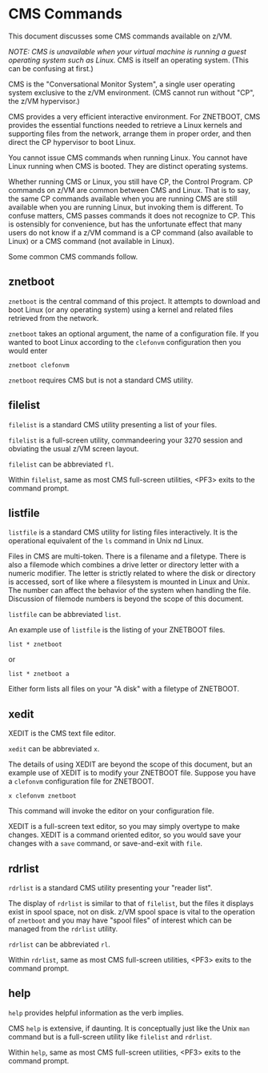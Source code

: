 # CMS Commands

This document discusses some CMS commands available on z/VM.

*NOTE: CMS is unavailable when your virtual machine is running a guest
operating system such as Linux.* CMS is itself an operating system.
(This can be confusing at first.)

CMS is the "Conversational Monitor System",
a single user operating system exclusive to the z/VM environment.
(CMS cannot run without "CP", the z/VM hypervisor.)

CMS provides a very efficient interactive environment.
For ZNETBOOT, CMS provides the essential functions needed to retrieve
a Linux kernels and supporting files from the network, arrange them
in proper order, and then direct the CP hypervisor to boot Linux.

You cannot issue CMS commands when running Linux.
You cannot have Linux running when CMS is booted.
They are distinct operating systems.

Whether running CMS or Linux, you still have CP, the Control Program.
CP commands on z/VM are common between CMS and Linux. That is to say,
the same CP commands available when you are running CMS are still
available when you are running Linux, but invoking them is different.
To confuse matters, CMS passes commands it does not recognize to CP.
This is ostensibly for convenience, but has the unfortunate effect
that many users do not know if a z/VM command is a CP command
(also available to Linux) or a CMS command (not available in Linux).

Some common CMS commands follow.

## znetboot

`znetboot` is the central command of this project.
It attempts to download and boot Linux (or any operating system)
using a kernel and related files retrieved from the network.

`znetboot` takes an optional argument, the name of a configuration file.
If you wanted to boot Linux according to the `clefonvm` configuration
then you would enter

    znetboot clefonvm

`znetboot` requires CMS but is not a standard CMS utility.

## filelist

`filelist` is a standard CMS utility presenting a list of your files.

`filelist` is a full-screen utility, commandeering your 3270 session
and obviating the usual z/VM screen layout.

`filelist` can be abbreviated `fl`.

Within `filelist`, same as most CMS full-screen utilities,
\<PF3\> exits to the command prompt.

## listfile

`listfile` is a standard CMS utility for listing files interactively.
It is the operational equivalent of the `ls` command in Unix nd Linux.

Files in CMS are multi-token. There is a filename and a filetype.
There is also a filemode which combines a drive letter or directory
letter with a numeric modifier. The letter is strictly related to where
the disk or directory is accessed, sort of like where a filesystem is
mounted in Linux and Unix. The number can affect the behavior of the
system when handling the file. Discussion of filemode numbers is beyond
the scope of this document.

`listfile` can be abbreviated `list`.

An example use of `listfile` is the listing of your ZNETBOOT files.

    list * znetboot

or

    list * znetboot a

Either form lists all files on your "A disk" with a filetype of ZNETBOOT.

## xedit

XEDIT is the CMS text file editor.

`xedit` can be abbreviated `x`.

The details of using XEDIT are beyond the scope of this document,
but an example use of XEDIT is to modify your ZNETBOOT file.
Suppose you have a `clefonvm` configuration file for ZNETBOOT.

    x clefonvm znetboot

This command will invoke the editor on your configuration file.

XEDIT is a full-screen text editor, so you may simply overtype
to make changes. XEDIT is a command oriented editor, so you would
save your changes with a `save` command, or save-and-exit with `file`.

## rdrlist

`rdrlist` is a standard CMS utility presenting your "reader list".

The display of `rdrlist` is similar to that of `filelist`,
but the files it displays exist in spool space, not on disk.
z/VM spool space is vital to the operation of `znetboot`
and you may have "spool files" of interest which can be managed
from the `rdrlist` utility.

`rdrlist` can be abbreviated `rl`.

Within `rdrlist`, same as most CMS full-screen utilities,
\<PF3\> exits to the command prompt.

## help

`help` provides helpful information as the verb implies.

CMS `help` is extensive, if daunting.
It is conceptually just like the Unix `man` command
but is a full-screen utility like `filelist` and `rdrlist`.

Within `help`, same as most CMS full-screen utilities,
\<PF3\> exits to the command prompt.


